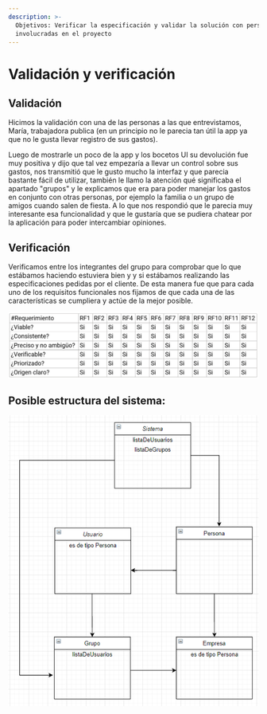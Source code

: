 ```yaml
---
description: >-
  Objetivos: Verificar la especificación y validar la solución con personas no
  involucradas en el proyecto
---
```


# Validación y verificación

## Validación

Hicimos la validación con una de las personas a las que entrevistamos, María, trabajadora publica (en un principio no le parecia tan útil la app ya que no le gusta llevar registro de sus gastos).

Luego de mostrarle un poco de la app y los bocetos UI su devolución fue muy positiva y dijo que tal vez empezaría a llevar un control sobre sus gastos, nos transmitió que le gusto mucho la interfaz y que parecia bastante fácil de utilizar, también le llamo la atención qué significaba el apartado "grupos" y le explicamos que era para poder manejar los gastos en conjunto con otras personas, por ejemplo la familia o un grupo de amigos cuando salen de fiesta. A lo que nos respondió que le parecia muy interesante esa funcionalidad y que le gustaría que se pudiera chatear por la aplicación para poder intercambiar opiniones.

## Verificación

Verificamos entre los integrantes del grupo para comprobar que lo que estábamos haciendo estuviera bien y y si estábamos realizando las especificaciones pedidas por el cliente. De esta manera fue que para cada uno de los requisitos funcionales nos fijamos de que cada una de las características se cumpliera y actúe de la mejor posible.

![](../.gitbook/assets/tabla.png)

## Posible estructura del sistema:

![](<../.gitbook/assets/image (12) (1).png>)
